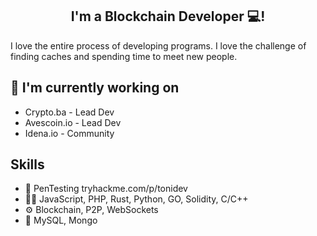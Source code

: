 <h2 align="center">
I'm a Blockchain Developer 💻!
</h2> 

I love the entire process of developing programs. I love the challenge of finding caches and spending time to meet new people.


## 🔭 I'm currently working on

- Crypto.ba - Lead Dev
- Avescoin.io - Lead Dev
- Idena.io - Community

## Skills
- 🔏 PenTesting tryhackme.com/p/tonidev
- 👨‍💻 JavaScript, PHP, Rust, Python, GO, Solidity, C/C++
- ⚙️ Blockchain, P2P, WebSockets
- 💽 MySQL, Mongo

